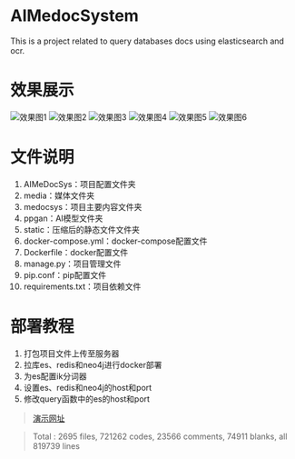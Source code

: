 # AIMedocSystem

This is a project related to query databases docs using elasticsearch and ocr.

# 效果展示

![效果图1](https://amedoc.fcsy.fit/static/images/illusion/PCquery.webp)
![效果图2](https://amedoc.fcsy.fit/static/images/illusion/3end.webp)
![效果图3](https://amedoc.fcsy.fit/static/images/illusion/tablet1.webp)
![效果图4](https://amedoc.fcsy.fit/static/images/illusion/mobile1.webp)
![效果图5](https://amedoc.fcsy.fit/static/images/illusion/AIassistant.webp)
![效果图6](https://amedoc.fcsy.fit/static/images/illusion/imagepreview.webp)

# 文件说明

1. AIMeDocSys：项目配置文件夹
2. media：媒体文件夹
3. medocsys：项目主要内容文件夹
4. ppgan：AI模型文件夹
5. static：压缩后的静态文件文件夹
6. docker-compose.yml：docker-compose配置文件
7. Dockerfile：docker配置文件
8. manage.py：项目管理文件
9. pip.conf：pip配置文件
10. requirements.txt：项目依赖文件

# 部署教程

1. 打包项目文件上传至服务器
2. 拉库es、redis和neo4j进行docker部署
3. 为es配置ik分词器
4. 设置es、redis和neo4j的host和port
5. 修改query函数中的es的host和port

> [演示网址](https://amedoc.fcsy.fit)


> Total : 2695 files, 721262 codes, 23566 comments, 74911 blanks, all 819739 lines
